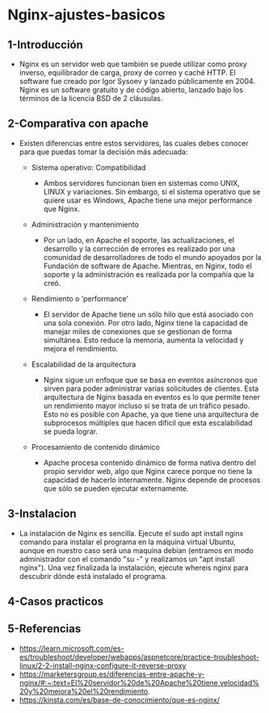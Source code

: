 # Nginx-ajustes-basicos
## 1-Introducción
- Nginx es un servidor web que también se puede utilizar como proxy inverso, equilibrador de carga, proxy de correo y caché HTTP. El software fue creado por Igor Sysoev y lanzado públicamente en 2004. Nginx es un software gratuito y de código abierto, lanzado bajo los términos de la licencia BSD de 2 cláusulas.
## 2-Comparativa con apache
- Existen diferencias entre estos servidores, las cuales debes conocer para que puedas tomar la decisión más adecuada:
    
    - Sistema operativo: Compatibilidad
        - Ambos servidores funcionan bien en sistemas como UNIX, LINUX y variaciones. Sin embargo, si el sistema operativo que se quiere usar es Windows, Apache tiene           una mejor performance que Nginx. 
    
    - Administración y mantenimiento
        - Por un lado, en Apache el soporte, las actualizaciones, el desarrollo y la corrección de errores es realizado por una comunidad de desarrolladores de todo el           mundo apoyados por la Fundación de software de Apache. Mientras, en Nginx, todo el soporte y la administración es realizada por la compañía que la creó. 
    
    - Rendimiento o ‘performance’
        - El servidor de Apache tiene un sólo hilo que está asociado con una sola conexión. Por otro lado, Nginx tiene la capacidad de manejar miles de conexiones que           se gestionan de forma simultánea. Esto reduce la memoria, aumenta la velocidad y mejora el rendimiento.
    
    - Escalabilidad de la arquitectura 
        - Nginx sigue un enfoque que se basa en eventos asíncronos que sirven para poder administrar varias solicitudes de clientes. Esta arquitectura de Nginx basada           en eventos es lo que permite tener un rendimiento mayor incluso si se trata de un tráfico pesado. Esto no es posible con Apache, ya que tiene una                       arquitectura de subprocesos múltiples que hacen difícil que esta escalabilidad se pueda lograr. 
    
    - Procesamiento de contenido dinámico
        - Apache procesa contenido dinámico de forma nativa dentro del propio servidor web, algo que Nginx carece porque no tiene la capacidad de hacerlo internamente.           Nginx depende de procesos que sólo se pueden ejecutar externamente.
## 3-Instalacion
- La instalación de Nginx es sencilla. Ejecute el sudo apt install nginx comando para instalar el programa en la máquina virtual Ubuntu, aunque en nuestro caso será una maquina debian (entramos en modo administrador con el comando "su -" y realizamos un "apt install nginx"). Una vez finalizada la instalación, ejecute whereis nginx para descubrir dónde está instalado el programa.
## 4-Casos practicos

## 5-Referencias
- https://learn.microsoft.com/es-es/troubleshoot/developer/webapps/aspnetcore/practice-troubleshoot-linux/2-2-install-nginx-configure-it-reverse-proxy
- https://marketersgroup.es/diferencias-entre-apache-y-nginx/#:~:text=El%20servidor%20de%20Apache%20tiene,velocidad%20y%20mejora%20el%20rendimiento.
- https://kinsta.com/es/base-de-conocimiento/que-es-nginx/

